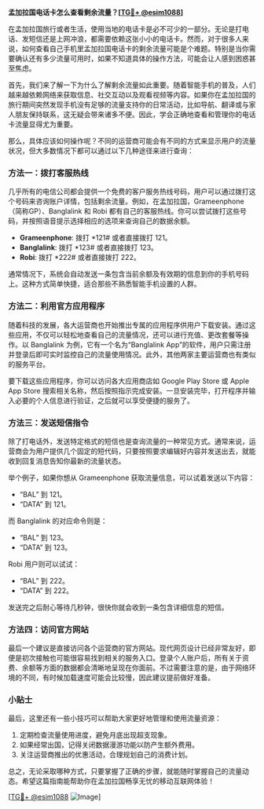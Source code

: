 **孟加拉国电话卡怎么查看剩余流量？[[TG💪+ @esim1088](https://t.me/s/esim1088)]**

在孟加拉国旅行或者生活，使用当地的电话卡是必不可少的一部分。无论是打电话、发短信还是上网冲浪，都需要依赖这张小小的电话卡。然而，对于很多人来说，如何查看自己手机里孟加拉国电话卡的剩余流量可能是个难题。特别是当你需要确认还有多少流量可用时，如果不知道具体的操作方法，可能会让人感到困惑甚至焦虑。

首先，我们来了解一下为什么了解剩余流量如此重要。随着智能手机的普及，人们越来越依赖网络来获取信息、社交互动以及观看视频等内容。如果你在孟加拉国的旅行期间突然发现手机没有足够的流量支持你的日常活动，比如导航、翻译或与家人朋友保持联系，这无疑会带来诸多不便。因此，学会正确地查看和管理你的电话卡流量显得尤为重要。

那么，具体应该如何操作呢？不同的运营商可能会有不同的方式来显示用户的流量状况，但大多数情况下都可以通过以下几种途径来进行查询：

### 方法一：拨打客服热线

几乎所有的电信公司都会提供一个免费的客户服务热线号码，用户可以通过拨打这个号码来咨询账户详情，包括剩余流量。例如，在孟加拉国，Grameenphone（简称GP）、Banglalink 和 Robi 都有自己的客服热线。你可以尝试拨打这些号码，并按照语音提示选择相应的选项来查询自己的数据余额。

- **Grameenphone**: 拨打 *121# 或者直接拨打 121。
- **Banglalink**: 拨打 *123# 或者直接拨打 123。
- **Robi**: 拨打 *222# 或者直接拨打 222。

通常情况下，系统会自动发送一条包含当前余额及有效期的信息到你的手机号码上。这种方式简单快捷，适合那些不熟悉智能手机设置的人群。

### 方法二：利用官方应用程序

随着科技的发展，各大运营商也开始推出专属的应用程序供用户下载安装。通过这些应用，不仅可以轻松地查看自己的流量情况，还可以进行充值、更改套餐等操作。以 Banglalink 为例，它有一个名为“Banglalink App”的软件，用户只需注册并登录后即可实时监控自己的流量使用情况。此外，其他两家主要运营商也有类似的服务平台。

要下载这些应用程序，你可以访问各大应用商店如 Google Play Store 或 Apple App Store 搜索相关名称，然后按照指示完成安装。一旦安装完毕，打开程序并输入必要的个人信息进行验证，之后就可以享受便捷的服务了。

### 方法三：发送短信指令

除了打电话外，发送特定格式的短信也是查询流量的一种常见方式。通常来说，运营商会为用户提供几个固定的短代码，只要按照要求编辑好内容并发送出去，就能收到回复消息告知你最新的流量状态。

举个例子，如果你想从 Grameenphone 获取流量信息，可以试着发送以下内容：
- “BAL” 到 121。
- “DATA” 到 121。

而 Banglalink 的对应命令则是：
- “BAL” 到 123。
- “DATA” 到 123。

Robi 用户则可以试试：
- “BAL” 到 222。
- “DATA” 到 222。

发送完之后耐心等待几秒钟，很快你就会收到一条包含详细信息的短信。

### 方法四：访问官方网站

最后一个建议是直接访问各个运营商的官方网站。现代网页设计已经非常友好，即便是初次接触也可能很容易找到相关的服务入口。登录个人账户后，所有关于资费、余额等方面的数据都会清晰地呈现在你面前。不过需要注意的是，由于网络环境的不同，有时候加载速度可能会比较慢，因此建议提前做好准备。

### 小贴士

最后，这里还有一些小技巧可以帮助大家更好地管理和使用流量资源：

1. 定期检查流量使用进度，避免月底出现超支现象。
2. 如果经常出国，记得关闭数据漫游功能以防产生额外费用。
3. 关注运营商推出的优惠活动，合理规划自己的消费计划。

总之，无论采取哪种方式，只要掌握了正确的步骤，就能随时掌握自己的流量动态。希望这篇指南能帮助你在孟加拉国畅享无忧的移动互联网体验！

[[TG💪+ @esim1088](https://t.me/s/esim1088) ![Image](https://i.postimg.cc/4NQfJmqS/Snipaste-2025-05-13-00-14-12.png)]